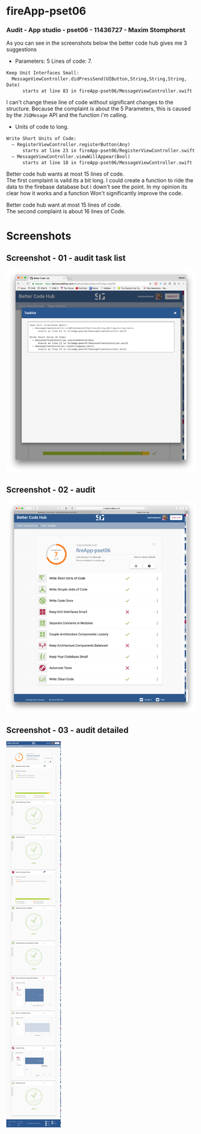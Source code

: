 # fireApp-pset06
### Audit - App studio - pset06 - 11436727 - Maxim Stomphorst

As you can see in the screenshots below the better code hub gives me 3 suggestions<br>
- Parameters: 5 Lines of code: 7.
```
Keep Unit Interfaces Small:
  MessageViewController.​didPressSend(UIButton,​String,​String,​String,​Date)
      starts at line 83 in fireApp-pset06/​MessageViewController.​swift
```
I can't change these line of code without significant changes to the structure.
Because the complaint is about the 5 Parameters, this is caused by the `JSQMesage` API and the function i'm calling.

- Units of code to long.
```
Write Short Units of Code:
  — RegisterViewController.​registerButton(Any)
      starts at line 23 in fireApp-pset06/​RegisterViewController.​swift
  — MessageViewController.​viewWillAppear(Bool)
      starts at line 18 in fireApp-pset06/​MessageViewController.​swift
```
Better code hub wants at most 15 lines of code.<br>
The first complaint is vaild its a bit long. I could create a function to ride the data to the firebase database but i down't see the point.
In my opinion its clear how it works and a function Won't significantly improve the code.

Better code hub want at most 15 lines of code.<br>
The second complaint is about 16 lines of Code.


# Screenshots
## Screenshot - 01 - audit task list
![alt tag](https://github.com/majstomphorst/fireApp-pset06/blob/master/doc/betterCodeHubTasklist.png)
## Screenshot - 02 - audit
![alt tag](https://github.com/majstomphorst/fireApp-pset06/blob/master/doc/betterCodeHubAudit.png)
## Screenshot - 03 - audit detailed
![alt tag](https://github.com/majstomphorst/fireApp-pset06/blob/master/doc/betterCodeHubAuditDetailed.png)
